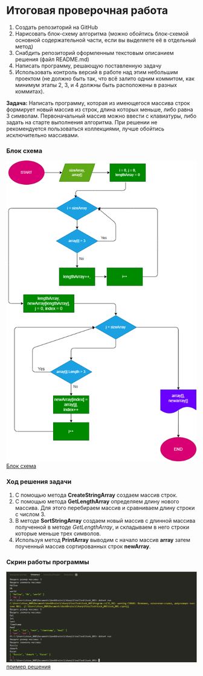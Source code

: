 # Итоговая проверочная работа

1. Создать репозиторий на GitHub
2. Нарисовать блок-схему алгоритма (можно обойтись блок-схемой основной содержательной части, если вы выделяете её в отдельный метод)
3. Снабдить репозиторий оформленным текстовым описанием решения (файл README.md)
4. Написать программу, решающую поставленную задачу
5. Использовать контроль версий в работе над этим небольшим проектом (не должно быть так, что всё залито одним коммитом, как минимум этапы 2, 3, и 4 должны быть расположены в разных коммитах).

**Задача:** Написать программу, которая из имеющегося массива строк формирует новый массив из строк, длина которых меньше, либо равна 3 символам. Первоначальный массив можно ввести с клавиатуры, либо задать на старте выполнения алгоритма. При решении не рекомендуется пользоваться коллекциями, лучше обойтись исключительно массивами.

### Блок схема

![](/scheme.drawio.png)
[Блок схема](scheme.drawio.png)

### Ход решения задачи

1. С помощью метода **CreateStringArray** создаем массив строк.
2. С помощью метода **GetLengthArray** определяем длину нового массива. Для этого перебираем массив и сравниваем длину строки с числом 3.
3. В методе **SortStringArray** создаем новый массив с длинной массива полученной в методе _GetLengthArray_, и складываем в него строки которые меньше трех символов.
4. Используя метод **PrintArray** выводим с начало массив **array** затем поученный массив сортированных строк **newArray**.

### Скрин работы программы

![](task_001/scan_001.PNG)
[пример решения](task_001/scan_001.PNG)
